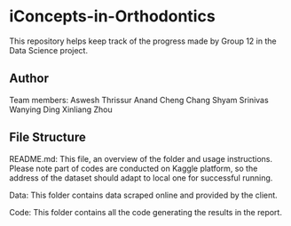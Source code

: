 # iConcepts-in-Orthodontics
This repository helps keep track of the progress made by Group 12 in the Data Science project.

## Author
Team members:
Aswesh Thrissur Anand
Cheng Chang
Shyam Srinivas
Wanying Ding
Xinliang Zhou

## File Structure

README.md: This file, an overview of the folder and usage instructions. Please note part of codes are conducted on Kaggle platform, so the address of the dataset should adapt to local one for successful running.

Data: This folder contains data scraped online and provided by the client.

Code: This folder contains all the code generating the results in the report.
